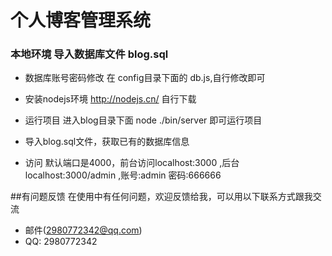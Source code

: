 # 个人博客管理系统

### 本地环境 导入数据库文件 blog.sql 

* 数据库账号密码修改 在 config目录下面的 db.js,自行修改即可

* 安装nodejs环境 http://nodejs.cn/ 自行下载

* 运行项目 进入blog目录下面 node ./bin/server 即可运行项目

* 导入blog.sql文件，获取已有的数据库信息

* 访问 默认端口是4000，前台访问localhost:3000 ,后台localhost:3000/admin  ,账号:admin 密码:666666
  
##有问题反馈
在使用中有任何问题，欢迎反馈给我，可以用以下联系方式跟我交流

* 邮件(2980772342@qq.com)
* QQ: 2980772342
  

